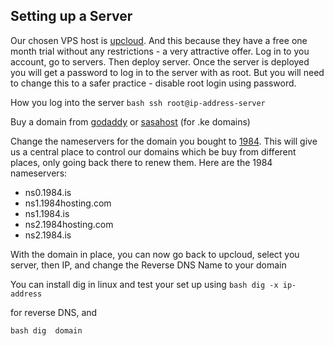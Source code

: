 ## Setting up a Server

Our chosen VPS host is [upcloud](http://upcloud.com/). And this because they have a free one month trial without any restrictions - a very attractive offer. Log in to you account, go to servers. Then deploy server. Once the server is deployed you will get a password to log in to the server with as root. But you will need to change this to a safer practice - disable root login using password. 

How you log into the server
`` bash
	ssh root@ip-address-server
``

Buy a domain from [godaddy](https://www.godaddy.com/) or [sasahost](sasahost.co.ke) (for .ke domains)

Change the nameservers for the domain you bought to [1984](https://www.1984hosting.com/). This will give us a central place to control our domains which be buy from different places, only going back there to renew them. Here are the 1984 nameservers:
- ns0.1984.is
- ns1.1984hosting.com
- ns1.1984.is
- ns2.1984hosting.com
- ns2.1984.is

With the domain in place, you can now go back to upcloud, select you server, then IP, and change the Reverse DNS Name to your domain

You can install dig in linux and test your set up using 
`` bash
 dig -x ip-address
``

for reverse DNS, and

`` bash
 dig  domain
``